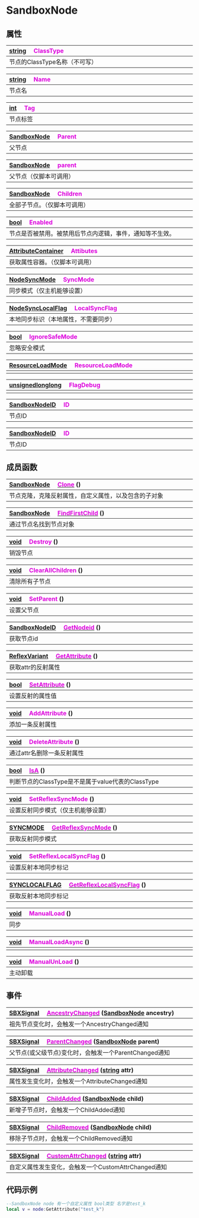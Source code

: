 # SandboxNode

## 属性

|<div style="width:700px">[string](/Api/DataType/String.md) &emsp;<font color="dd00dd">ClassType</font></div>|
|:---|
|节点的ClassType名称（不可写）|

|<div style="width:700px">[string](/Api/DataType/String.md) &emsp;<font color="dd00dd">Name</font></div>|
|:---|
|节点名|

|<div style="width:700px">[int](/Api/DataType/Number.md) &emsp;<font color="dd00dd">Tag</font></div>|
|:---|
|节点标签|

|<div style="width:700px">[SandboxNode](/Api/Enums/SandboxNode.md) &emsp;<font color="dd00dd">Parent</font></div>|
|:---|
|父节点|

|<div style="width:700px">[SandboxNode](/Api/Enums/SandboxNode.md) &emsp;<font color="dd00dd">parent</font></div>|
|:---|
|父节点（仅脚本可调用）|

|<div style="width:700px">[SandboxNode](/Api/Enums/SandboxNode.md) &emsp;<font color="dd00dd">Children</font></div>|
|:---|
|全部子节点。（仅脚本可调用）|

|<div style="width:700px">[bool](/Api/DataType/Bool.md) &emsp;<font color="dd00dd">Enabled</font></div>|
|:---|
|节点是否被禁用。被禁用后节点内逻辑，事件，通知等不生效。|

|<div style="width:700px">[AttributeContainer](/Api/Enums/AttributeContainer.md) &emsp;<font color="dd00dd">Attibutes</font></div>|
|:---|
|获取属性容器。（仅脚本可调用）|

|<div style="width:700px">[NodeSyncMode](/Api/Enums/NodeSyncMode.md) &emsp;<font color="dd00dd">SyncMode</font></div>|
|:---|
|同步模式（仅主机能够设置）|

|<div style="width:700px">[NodeSyncLocalFlag](/Api/Enums/NodeSyncLocalFlag.md) &emsp;<font color="dd00dd">LocalSyncFlag</font></div>|
|:---|
|本地同步标识（本地属性，不需要同步）|

|<div style="width:700px">[bool](/Api/DataType/Bool.md) &emsp;<font color="dd00dd">IgnoreSafeMode</font></div>|
|:---|
|忽略安全模式|

|<div style="width:700px">[ResourceLoadMode](/Api/Enums/ResourceLoadMode.md) &emsp;<font color="dd00dd">ResourceLoadMode</font></div>|
|:---|
||

|<div style="width:700px">[unsignedlonglong](/Api/Enums/unsignedlonglong.md) &emsp;<font color="dd00dd">FlagDebug</font></div>|
|:---|
||

|<div style="width:700px">[SandboxNodeID](/Api/Enums/SandboxNodeID.md) &emsp;<font color="dd00dd">ID</font></div>|
|:---|
|节点ID|

|<div style="width:700px">[SandboxNodeID](/Api/Enums/SandboxNodeID.md) &emsp;<font color="dd00dd">ID</font></div>|
|:---|
|节点ID|

## 成员函数

|<div style="width:700px">[SandboxNode](/Api/Enums/SandboxNode.md) &emsp;[<font color="dd00dd">Clone</font>](/Api/Classes/Base/SandboxNode_F/Clone.md) ()</div>|
|:---|
|节点克隆，克隆反射属性，自定义属性，以及包含的子对象|

|<div style="width:700px">[SandboxNode](/Api/Enums/SandboxNode.md) &emsp;[<font color="dd00dd">FindFirstChild</font>](/Api/Classes/Base/SandboxNode_F/FindFirstChild.md) ()</div>|
|:---|
|通过节点名找到节点对象|

|<div style="width:700px">[void](/Api/DataType/Void.md) &emsp;<font color="dd00dd">Destroy</font> ()</div>|
|:---|
|销毁节点|

|<div style="width:700px">[void](/Api/DataType/Void.md) &emsp;<font color="dd00dd">ClearAllChildren</font> ()</div>|
|:---|
|清除所有子节点|

|<div style="width:700px">[void](/Api/DataType/Void.md) &emsp;<font color="dd00dd">SetParent</font> ()</div>|
|:---|
|设置父节点|

|<div style="width:700px">[SandboxNodeID](/Api/Enums/SandboxNodeID.md) &emsp;[<font color="dd00dd">GetNodeid</font>](/Api/Classes/Base/SandboxNode_F/GetNodeid.md) ()</div>|
|:---|
|获取节点id|

|<div style="width:700px">[ReflexVariant](/Api/Enums/ReflexVariant.md) &emsp;[<font color="dd00dd">GetAttribute</font>](/Api/Classes/Base/SandboxNode_F/GetAttribute.md) ()</div>|
|:---|
|获取attr的反射属性|

|<div style="width:700px">[bool](/Api/DataType/Bool.md) &emsp;[<font color="dd00dd">SetAttribute</font>](/Api/Classes/Base/SandboxNode_F/SetAttribute.md) ()</div>|
|:---|
|设置反射的属性值|

|<div style="width:700px">[void](/Api/DataType/Void.md) &emsp;<font color="dd00dd">AddAttribute</font> ()</div>|
|:---|
|添加一条反射属性|

|<div style="width:700px">[void](/Api/DataType/Void.md) &emsp;<font color="dd00dd">DeleteAttribute</font> ()</div>|
|:---|
|通过attr名删除一条反射属性|

|<div style="width:700px">[bool](/Api/DataType/Bool.md) &emsp;[<font color="dd00dd">IsA</font>](/Api/Classes/Base/SandboxNode_F/IsA.md) ()</div>|
|:---|
|判断节点的ClassType是不是属于value代表的ClassType|

|<div style="width:700px">[void](/Api/DataType/Void.md) &emsp;<font color="dd00dd">SetReflexSyncMode</font> ()</div>|
|:---|
|设置反射同步模式（仅主机能够设置）|

|<div style="width:700px">[SYNCMODE](/Api/Enums/NodeSyncMode.md) &emsp;[<font color="dd00dd">GetReflexSyncMode</font>](/Api/Classes/Base/SandboxNode_F/GetReflexSyncMode.md) ()</div>|
|:---|
|获取反射同步模式|

|<div style="width:700px">[void](/Api/DataType/Void.md) &emsp;<font color="dd00dd">SetReflexLocalSyncFlag</font> ()</div>|
|:---|
|设置反射本地同步标记|

|<div style="width:700px">[SYNCLOCALFLAG](/Api/Enums/NodeSyncLocalFlag.md) &emsp;[<font color="dd00dd">GetReflexLocalSyncFlag</font>](/Api/Classes/Base/SandboxNode_F/GetReflexLocalSyncFlag.md) ()</div>|
|:---|
|获取反射本地同步标记|

|<div style="width:700px">[void](/Api/DataType/Void.md) &emsp;<font color="dd00dd">ManualLoad</font> ()</div>|
|:---|
|同步|

|<div style="width:700px">[void](/Api/DataType/Void.md) &emsp;<font color="dd00dd">ManualLoadAsync</font> ()</div>|
|:---|
||

|<div style="width:700px">[void](/Api/DataType/Void.md) &emsp;<font color="dd00dd">ManualUnLoad</font> ()</div>|
|:---|
|主动卸载|

## 事件

|<div style="width:700px">[SBXSignal](/Api/DataType/SBXSignal.md) &emsp;[<font color="dd00dd">AncestryChanged</font>](/Api/Classes/Base/SandboxNode_F/AncestryChanged.md) ([SandboxNode](/Api/Enums/SandboxNode.md) ancestry)</div>|
|:---|
|祖先节点变化时，会触发一个AncestryChanged通知|

|<div style="width:700px">[SBXSignal](/Api/DataType/SBXSignal.md) &emsp;[<font color="dd00dd">ParentChanged</font>](/Api/Classes/Base/SandboxNode_F/ParentChanged.md) ([SandboxNode](/Api/Enums/SandboxNode.md) parent)</div>|
|:---|
|父节点(或父级节点)变化时，会触发一个ParentChanged通知|

|<div style="width:700px">[SBXSignal](/Api/DataType/SBXSignal.md) &emsp;[<font color="dd00dd">AttributeChanged</font>](/Api/Classes/Base/SandboxNode_F/AttributeChanged.md) ([string](/Api/DataType/String.md) attr)</div>|
|:---|
|属性发生变化时，会触发一个AttributeChanged通知|

|<div style="width:700px">[SBXSignal](/Api/DataType/SBXSignal.md) &emsp;[<font color="dd00dd">ChildAdded</font>](/Api/Classes/Base/SandboxNode_F/ChildAdded.md) ([SandboxNode](/Api/Enums/SandboxNode.md) child)</div>|
|:---|
|新增子节点时，会触发一个ChildAdded通知|

|<div style="width:700px">[SBXSignal](/Api/DataType/SBXSignal.md) &emsp;[<font color="dd00dd">ChildRemoved</font>](/Api/Classes/Base/SandboxNode_F/ChildRemoved.md) ([SandboxNode](/Api/Enums/SandboxNode.md) child)</div>|
|:---|
|移除子节点时，会触发一个ChildRemoved通知|

|<div style="width:700px">[SBXSignal](/Api/DataType/SBXSignal.md) &emsp;[<font color="dd00dd">CustomAttrChanged</font>](/Api/Classes/Base/SandboxNode_F/CustomAttrChanged.md) ([string](/Api/DataType/String.md) attr)</div>|
|:---|
|自定义属性发生变化，会触发一个CustomAttrChanged通知|

## 代码示例

```lua
--SandboxNode node 有一个自定义属性 bool类型 名字是test_k
local v = node:GetAttribute("test_k")
```